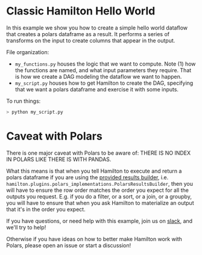 # Classic Hamilton Hello World

In this example we show you how to create a simple hello world dataflow that
creates a polars dataframe as a result. It performs a series of transforms on the
input to create columns that appear in the output.

File organization:

* `my_functions.py` houses the logic that we want to compute.
Note (1) how the functions are named, and what input
parameters they require. That is how we create a DAG modeling the dataflow we want to happen.
* `my_script.py` houses how to get Hamilton to create the DAG, specifying that we want a polars dataframe and
exercise it with some inputs.

To run things:
```bash
> python my_script.py
```

# Caveat with Polars
There is one major caveat with Polars to be aware of: THERE IS NO INDEX IN POLARS LIKE THERE IS WITH PANDAS.

What this means is that when you tell Hamilton to execute and return a polars dataframe if you are using the
[provided results builder](https://github.com/stitchfix/hamilton/blob/sf-hamilton-1.14.1/hamilton/plugins/polars_implementations.py#L8), i.e. `hamilton.plugins.polars_implementations.PolarsResultsBuilder`, then you will have to
ensure the row order matches the order you expect for all the outputs you request. E.g. if you do a filter, or a sort,
or a join, or a groupby, you will have to ensure that when you ask Hamilton to materialize an output that it's in the
order you expect.

If you have questions, or need help with this example,
join us on [slack](https://join.slack.com/t/hamilton-opensource/shared_invite/zt-1bjs72asx-wcUTgH7q7QX1igiQ5bbdcg), and we'll try to help!

Otherwise if you have ideas on how to better make Hamilton work with Polars, please open an issue or start a discussion!
